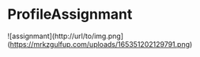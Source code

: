 # ProfileAssignmant
![assignmant](http://url/to/img.png](https://mrkzgulfup.com/uploads/165351202129791.png)
